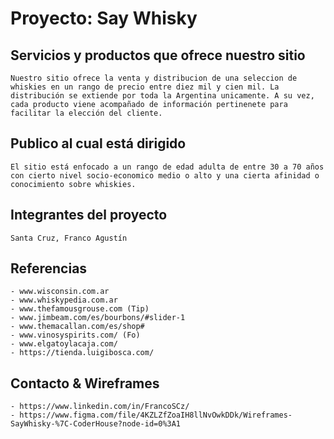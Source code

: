 # Proyecto: Say Whisky

## Servicios y productos que ofrece nuestro sitio

    Nuestro sitio ofrece la venta y distribucion de una seleccion de whiskies en un rango de precio entre diez mil y cien mil. La distribución se extiende por toda la Argentina unicamente. A su vez, cada producto viene acompañado de información pertinenete para facilitar la elección del cliente. 

## Publico al cual está dirigido

    El sitio está enfocado a un rango de edad adulta de entre 30 a 70 años con cierto nivel socio-economico medio o alto y una cierta afinidad o conocimiento sobre whiskies.

## Integrantes del proyecto

    Santa Cruz, Franco Agustín

## Referencias

    - www.wisconsin.com.ar
    - www.whiskypedia.com.ar
    - www.thefamousgrouse.com (Tip)
    - www.jimbeam.com/es/bourbons/#slider-1 
    - www.themacallan.com/es/shop#
    - www.vinosyspirits.com/ (Fo)
    - www.elgatoylacaja.com/
    - https://tienda.luigibosca.com/
    
## Contacto & Wireframes
    
    - https://www.linkedin.com/in/FrancoSCz/
    - https://www.figma.com/file/4KZLZfZoaIH8llNvOwkDDk/Wireframes-SayWhisky-%7C-CoderHouse?node-id=0%3A1